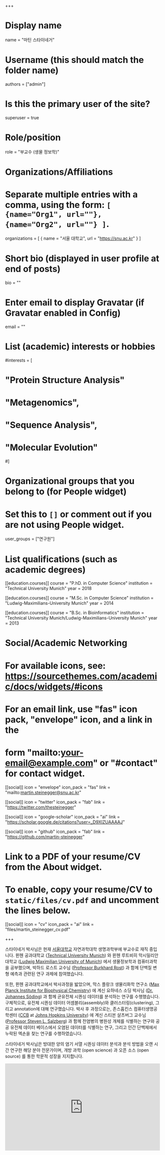 +++

# Display name
name = "마틴 스타이네거"

# Username (this should match the folder name)
authors = ["admin"]

# Is this the primary user of the site?
superuser = true

# Role/position
role = "부교수 (생물 정보학)"

# Organizations/Affiliations
#   Separate multiple entries with a comma, using the form: `[ {name="Org1", url=""}, {name="Org2", url=""} ]`.
organizations = [ { name = "서울 대학교", url = "https://snu.ac.kr" } ]

# Short bio (displayed in user profile at end of posts)
bio = ""

# Enter email to display Gravatar (if Gravatar enabled in Config)
email = ""

# List (academic) interests or hobbies
#interests = [
#  "Protein Structure Analysis"
#  "Metagenomics",
#  "Sequence Analysis",
#  "Molecular Evolution"
#]

# Organizational groups that you belong to (for People widget)
#   Set this to `[]` or comment out if you are not using People widget.
user_groups = ["연구원"]

# List qualifications (such as academic degrees)
[[education.courses]]
  course = "P.hD. in Computer Science"
  institution = "Technical University Munich"
  year = 2018
  
[[education.courses]]
  course = "M.Sc. in Computer Science"
  institution = "Ludwig-Maximilians-University Munich"
  year = 2014

[[education.courses]]
  course = "B.Sc. in Bioinformatics"
  institution = "Technical University Munich/Ludwig-Maximilians-University Munich"
  year = 2013



# Social/Academic Networking
# For available icons, see: https://sourcethemes.com/academic/docs/widgets/#icons
#   For an email link, use "fas" icon pack, "envelope" icon, and a link in the
#   form "mailto:your-email@example.com" or "#contact" for contact widget.

[[social]]
  icon = "envelope"
  icon_pack = "fas"
  link = "mailto:martin.steinegger@snu.ac.kr"
  
[[social]]
  icon = "twitter"
  icon_pack = "fab"
  link = "https://twitter.com/thesteinegger"

[[social]]
  icon = "google-scholar"
  icon_pack = "ai"
  link = "https://scholar.google.de/citations?user=_D9XIZUAAAAJ"

[[social]]
  icon = "github"
  icon_pack = "fab"
  link = "https://github.com/martin-steinegger"

# Link to a PDF of your resume/CV from the About widget.
# To enable, copy your resume/CV to `static/files/cv.pdf` and uncomment the lines below.
[[social]]
  icon = "cv"
  icon_pack = "ai"
  link = "files/martin_steinegger_cv.pdf"

+++

스타이네거 박사님은 현재 [서울대학교](http://biosci.snu.ac.kr/en) 자연과학대학 생명과학부에 부교수로 재직 중입니다. 뮌헨 공과대학교 ([Technical University Munich](https://www.tum.de/en)) 와 뮌헨 루트비히 막시밀리안대학교 ([Ludwig Maximilian University of Munich](https://www.en.uni-muenchen.de/index.html)) 에서 생물정보학과 컴퓨터과학을 공부했으며, 박하드 로스트 교수님 ([Professor Burkhard Rost](https://www.rostlab.org)) 과 함께 단백질 변형 예측과 관련된 연구 과제에 참여했습니다.

또한, 뮌헨 공과대학교에서 박사과정을 밟았으며, 막스 플랑크 생물리화학 연구소 ([Max Planck Institute for Biophysical Chemistry](https://www.mpibpc.mpg.de/en)) 에 계신 요하네스 소딩 박사님 ([Dr. Johannes Söding](https://www.mpibpc.mpg.de/soeding)) 과 함께 균유전체 시퀀싱 데이터를 분석하는 연구를 수행했습니다. 구체적으로, 유전체 시퀀싱 데이터 어셈블리(assembly)와 클러스터링(clustering), 그리고 annotation에 대해 연구했습니다. 박사 후 과정으로는, 존스홉킨스 컴퓨터생명공학센터 ([CCB](http://ccb.jhu.edu/) at [Johns Hopkins University](https://www.jhu.edu/)) 에 계신 스티븐 살츠버그 교수님 ([Professor Steven L. Salzberg](https://salzberg-lab.org)) 과 함께 전염병의 병원성 개체를 식별하는 연구와 공공 유전체 데이터 베이스에서 오염된 데이터를 식별하는 연구, 그리고 인간 단백체에서 누락된 엑손을 찾는 연구를 수행하였습니다.

스타이네거 박사님은 방대한 양의 염기 서열 시퀀싱 데이터 분석과 분석 방법을 오랜 시간 연구한 해당 분야 전문가이며, 개방 과학 (open science) 과 오픈 소스 (open source) 를 통한 학문적 성장을 지지합니다.


<div style="overflow:hidden; padding-bottom:56.25%; position:relative; height:0;" class="video-responsive">
  <iframe style="left:0; top:0; height:100%; width:100%; position:absolute;" width="760" height="445" src="https://www.youtube.com/embed/Rq7KIZORLVk" title="YouTube video player" frameborder="0" allow="accelerometer; autoplay; clipboard-write; encrypted-media; gyroscope; picture-in-picture" allowfullscreen></iframe>
</div>
